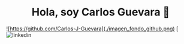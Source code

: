<h1 align="center">Hola, soy <a>Carlos Guevara</a> 👋</h1>

![https://github.com/Carlos-J-Guevara](./imagen_fondo_github.png)
[![linkedin](https://www.linkedin.com/in/carlos-jose-angel-guevara-micciollo-a0925616b/)

<!--
**Carlos-J-Guevara/Carlos-J-Guevara** is a ✨ _special_ ✨ repository because its `README.md` (this file) appears on your GitHub profile.

Here are some ideas to get you started:

- 🔭 I’m currently working on ...
- 🌱 I’m currently learning ...
- 👯 I’m looking to collaborate on ...
- 🤔 I’m looking for help with ...
- 💬 Ask me about ...
- 📫 How to reach me: ...
- 😄 Pronouns: ...
- ⚡ Fun fact: ...
-->
